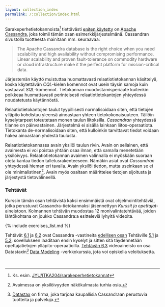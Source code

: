 ```yaml
---
layout: collection_index
permalink: /:collection/index.html
---
```


Sarakeperhetietokannoista[^1] tiettävästi [eniten käytetty][ranking] on [Apache Cassandra][cassandra], joka toimii tämän osan esimerkkijärjestelmänä. Cassandran sivustolla tuotteesta mainitaan mm. seuraavaa:

[^1]: Ks. esim. [JYU/ITKA204/sarakeperhetietokannat]( https://tim.jyu.fi/view/kurssit/tktl/itka204/kurssimoniste#sarakeperhetietokannat)

[ranking]: http://db-engines.com/en/ranking/wide+column+store
[cassandra]: http://cassandra.apache.org


> The Apache Cassandra database is the right choice when you need scalability and high availability without compromising performance. Linear scalability and proven fault-tolerance on commodity hardware or cloud infrastructure make it the perfect platform for mission-critical data.

Järjestemän käyttö muistuttaa huomattavasti relaatiotietokannan käsittelyä, koska käytettävän *CQL*-kielen komennot ovat usein täysin samoja kuin vastaavat *SQL*-komennot. Tietokannan muodostamisperiaate kuitenkin poikkeaa huomattavasti perinteisesti relaatiotietokantojen yhteydessä noudatetusta käytännöstä.

Relaatiotietokantojen taulut tyypillisesti normalisoidaan siten, että tietojen ylläpito kohdistuu yleensä ainoastaan yhteen tietokokonaisuuteen. Tällöin kyselytarpeet toteutetaan monen taulun liitoksilla. *Cassandran* yhteydessä tilanne on päinvastainen. Järjestelmä ei sisällä lainkaan liitos-operaatiota. Tietokanta de-normalisoidaan siten, että kulloinkin tarvittavat tiedot voidaan hakea ainoastaan yhdestä taulusta.

Relaatiotietokannassa avain yksilöi taulun rivin. Avain on sellainen, että avaimesta ei voi poistaa yhtään osaa ilman, että samalla menetetään yksilöivyys. Relaatiotietokannan avaimen valinnalla ei myöskään suoraan oteta kantaa tiedon talletusrakenteeseen. Nämäkin asiat ovat *Cassandran* yhteydessä hieman eri tavalla. Avain yksilöi tiedon, mutta useinkaan se ei ole minimalistinen[^2]. Avain myös osaltaan määrittelee tietojen sijoitusta ja järjestystä tietovälineellä. 

[^2]: Avaimessa on yksilöivyyden näkökulmasta turhia osia. 

### Tehtävät

Kurssin tämän osan tehtävistä kaksi ensimmäistä ovat ohjelmointitehtäviä, jotka perustuvat Cassandra-tietokannaksi jäsennettyyn *Kurssit ja opettajat*-aineistoon. Kolmannen tehtävän muodostaa 12 monivalintatehtävää, joiden lähtökohtana on joukko Cassandra:a esitteleviä lyhyitä videoita.

{% include exercises_list.md %}

Tehtävät [6.1](tehtava61) ja [6.2](tehtava62) ovat Cassandra -vastineita [edellisen osan](../osa5) Tehtäville [5.1](../osa5/tehtava51) ja [5.2](../osa5/tehtava52): sovellukseen laaditaan ensin kyselyt ja sitten sitä täydennetään opettajatietojen ylläpito-operaatioilla. [Tehtävän 6.3](tehtava63) videoaineisto on osa Datastaxin[^3] [Data Modeling][data-modeling] -verkkokurssia, jota voi opiskella veloituksetta. 

[^3]: [Datastax](http://www.datastax.com/company) on firma, joka tarjoaa kaupallisia Cassandraan perustuvia tuotteita ja palveluja.

[data-modeling]: https://academy.datastax.com/resources/ds220-data-modeling

<br/>

